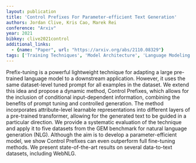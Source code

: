 ```yaml
---
layout: publication
title: 'Control Prefixes For Parameter-efficient Text Generation'
authors: Jordan Clive, Kris Cao, Marek Rei
conference: "Arxiv"
year: 2021
bibkey: clive2021control
additional_links:
  - {name: "Paper", url: "https://arxiv.org/abs/2110.08329"}
tags: ['Training Techniques', 'Model Architecture', 'Language Modeling', 'Pretraining Methods', 'Transformer', 'Fine-Tuning', 'Prompting', 'Applications']
---
```

Prefix-tuning is a powerful lightweight technique for adapting a large
pre-trained language model to a downstream application. However, it uses the
same dataset-level tuned prompt for all examples in the dataset. We extend this
idea and propose a dynamic method, Control Prefixes, which allows for the
inclusion of conditional input-dependent information, combining the benefits of
prompt tuning and controlled generation. The method incorporates
attribute-level learnable representations into different layers of a
pre-trained transformer, allowing for the generated text to be guided in a
particular direction. We provide a systematic evaluation of the technique and
apply it to five datasets from the GEM benchmark for natural language
generation (NLG). Although the aim is to develop a parameter-efficient model,
we show Control Prefixes can even outperform full fine-tuning methods. We
present state-of-the-art results on several data-to-text datasets, including
WebNLG.
